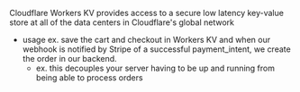 
Cloudflare Workers KV provides access to a secure low latency key-value store at all of the data centers in Cloudflare's global network
- usage ex. save the cart and checkout in Workers KV and when our webhook is notified by Stripe of a successful payment_intent, we create the order in our backend.
	- ex. this decouples your server having to be up and running from being able to process orders